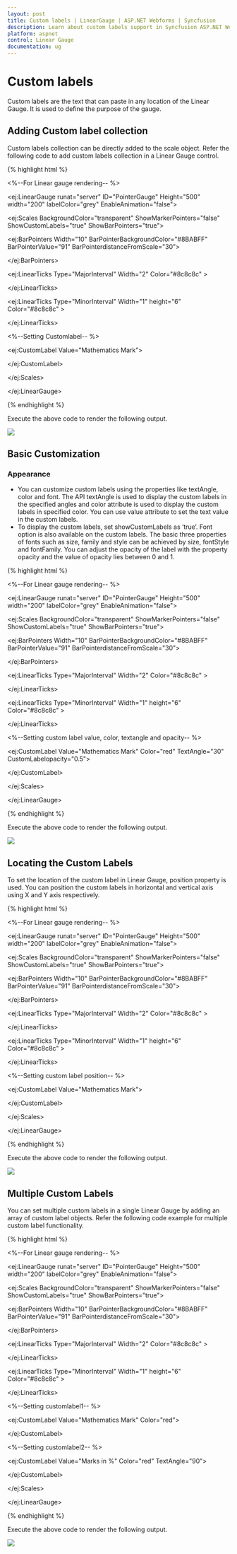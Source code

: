 ```yaml
---
layout: post
title: Custom labels | LinearGauge | ASP.NET Webforms | Syncfusion
description: Learn about custom labels support in Syncfusion ASP.NET Webforms Linear Gauge control and more details.
platform: aspnet
control: Linear Gauge
documentation: ug
---
```


# Custom labels

Custom labels are the text that can paste in any location of the Linear Gauge. It is used to define the purpose of the gauge.

## Adding Custom label collection

Custom labels collection can be directly added to the scale object. Refer the following code to add custom labels collection in a Linear Gauge control.

{% highlight html %}

<%--For Linear gauge rendering-- %>

<ej:LinearGauge runat="server" ID="PointerGauge"  Height="500" width="200" labelColor="grey" EnableAnimation="false">

<Scales>

<ej:Scales BackgroundColor="transparent" ShowMarkerPointers="false" ShowCustomLabels="true"  ShowBarPointers="true">

<Border Color="transparent" Width="0" />

<BarPointerCollection>

<ej:BarPointers Width="10" BarPointerBackgroundColor="#8BABFF" BarPointerValue="91" BarPointerdistanceFromScale="30">

</ej:BarPointers>

</BarPointerCollection>

<TickCollection >

<ej:LinearTicks Type="MajorInterval" Width="2" Color="#8c8c8c" >

<DistanceFromScale X="7" Y="0" />

</ej:LinearTicks>

<ej:LinearTicks Type="MinorInterval" Width="1" height="6" Color="#8c8c8c" >

<DistanceFromScale X="7" Y="0" />

</ej:LinearTicks>

</TickCollection>

<%--Setting Customlabel-- %>

<CustomLabelCollection>

<ej:CustomLabel Value="Mathematics Mark">

<Position X="55" Y="97" />

</ej:CustomLabel>

</CustomLabelCollection>

</ej:Scales>

</Scales>

<Frame BackgroundImageUrl="../Content/images/gauge/Gauge_linear_light.png" />

</ej:LinearGauge>

{% endhighlight %}





Execute the above code to render the following output.

![](Custom-labels_images/Custom-labels_img1.png)



## Basic Customization

### Appearance

* You can customize custom labels using the properties like textAngle, color and font. The API textAngle is used to display the custom labels in the specified angles and color attribute is used to display the custom labels in specified color. You can use value attribute to set the text value in the custom labels. 
* To display the custom labels, set showCustomLabels as ‘true’. Font option is also available on the custom labels. The basic three properties of fonts such as size, family and style can be achieved by size, fontStyle and fontFamily. You can adjust the opacity of the label with the property opacity and the value of opacity lies between 0 and 1.

{% highlight html %}

<%--For Linear gauge rendering-- %>

<ej:LinearGauge runat="server" ID="PointerGauge"  Height="500" width="200" labelColor="grey" EnableAnimation="false">

<Scales>

<ej:Scales BackgroundColor="transparent" ShowMarkerPointers="false" ShowCustomLabels="true"  ShowBarPointers="true">

<Border Color="transparent" Width="0" />

<BarPointerCollection>

<ej:BarPointers Width="10" BarPointerBackgroundColor="#8BABFF" BarPointerValue="91" BarPointerdistanceFromScale="30">

</ej:BarPointers>

</BarPointerCollection>

<TickCollection >

<ej:LinearTicks Type="MajorInterval" Width="2" Color="#8c8c8c" >

<DistanceFromScale X="7" Y="0" />

</ej:LinearTicks>

<ej:LinearTicks Type="MinorInterval" Width="1" height="6" Color="#8c8c8c" >

<DistanceFromScale X="7" Y="0" />

</ej:LinearTicks>

</TickCollection>

<%--Setting custom label value, color, textangle and opacity-- %>

<CustomLabelCollection>

<ej:CustomLabel Value="Mathematics Mark" Color="red" TextAngle="30" CustomLabelopacity="0.5">

<Position X="55" Y="87" />

</ej:CustomLabel>

</CustomLabelCollection>

</ej:Scales>

</Scales>

<Frame BackgroundImageUrl="../Content/images/gauge/Gauge_linear_light.png" />

</ej:LinearGauge>

{% endhighlight %}







Execute the above code to render the following output.

![](Custom-labels_images/Custom-labels_img2.png)



## Locating the Custom Labels

To set the location of the custom label in Linear Gauge, position property is used. You can position the custom labels in horizontal and vertical axis using X and Y axis respectively.

{% highlight html %}

<%--For Linear gauge rendering-- %>

<ej:LinearGauge runat="server" ID="PointerGauge"  Height="500" width="200" labelColor="grey" EnableAnimation="false">

<Scales>

<ej:Scales BackgroundColor="transparent" ShowMarkerPointers="false" ShowCustomLabels="true"  ShowBarPointers="true">

<Border Color="transparent" Width="0" />

<BarPointerCollection>

<ej:BarPointers Width="10" BarPointerBackgroundColor="#8BABFF" BarPointerValue="91" BarPointerdistanceFromScale="30">

</ej:BarPointers>

</BarPointerCollection>

<TickCollection >

<ej:LinearTicks Type="MajorInterval" Width="2" Color="#8c8c8c" >

<DistanceFromScale X="7" Y="0" />

</ej:LinearTicks>

<ej:LinearTicks Type="MinorInterval" Width="1" height="6" Color="#8c8c8c" >

<DistanceFromScale X="7" Y="0" />                            </ej:LinearTicks>

</TickCollection>

<%--Setting custom label position-- %>

<CustomLabelCollection>

<ej:CustomLabel Value="Mathematics Mark">

<Position X="55" Y="97" />

</ej:CustomLabel>

</CustomLabelCollection>

</ej:Scales>

</Scales>

<Frame BackgroundImageUrl="../Content/images/gauge/Gauge_linear_light.png" />

</ej:LinearGauge>


{% endhighlight %}



Execute the above code to render the following output.

![](Custom-labels_images/Custom-labels_img3.png)



## Multiple Custom Labels

You can set multiple custom labels in a single Linear Gauge by adding an array of custom label objects. Refer the following code example for multiple custom label functionality.


{% highlight html %}

<%--For Linear gauge rendering-- %>

<ej:LinearGauge runat="server" ID="PointerGauge"  Height="500" width="200" labelColor="grey" EnableAnimation="false">

<Scales>

<ej:Scales BackgroundColor="transparent" ShowMarkerPointers="false" ShowCustomLabels="true"  ShowBarPointers="true">

<Border Color="transparent" Width="0" />

<BarPointerCollection>

<ej:BarPointers Width="10" BarPointerBackgroundColor="#8BABFF" BarPointerValue="91" BarPointerdistanceFromScale="30">

</ej:BarPointers>

</BarPointerCollection>

<TickCollection >

<ej:LinearTicks Type="MajorInterval" Width="2" Color="#8c8c8c" >

<DistanceFromScale X="7" Y="0" />

</ej:LinearTicks>

<ej:LinearTicks Type="MinorInterval" Width="1" height="6" Color="#8c8c8c" >

<DistanceFromScale X="7" Y="0" />

</ej:LinearTicks>

</TickCollection>

<CustomLabelCollection>

<%--Setting customlabel1-- %>

<ej:CustomLabel Value="Mathematics Mark" Color="red">

<Position X="55" Y="87" />

</ej:CustomLabel>

<%--Setting customlabel2-- %>

<ej:CustomLabel Value="Marks in %" Color="red" TextAngle="90">

<Position X="15" Y="57" />

</ej:CustomLabel>

</CustomLabelCollection>

</ej:Scales>

</Scales>

<Frame BackgroundImageUrl="../Content/images/gauge/Gauge_linear_light.png" />

</ej:LinearGauge>

{% endhighlight %}

Execute the above code to render the following output.

![](Custom-labels_images/Custom-labels_img4.png)